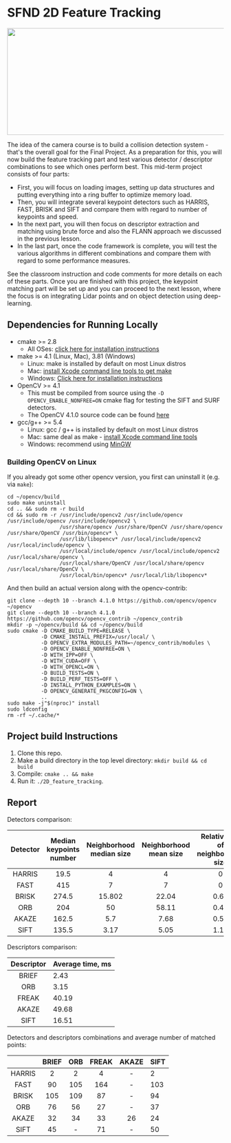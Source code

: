 # SFND 2D Feature Tracking

<img src="images/keypoints.png" width="820" height="248" />

The idea of the camera course is to build a collision detection system - that's the overall goal for the Final Project. As a preparation for this, you will now build the feature tracking part and test various detector / descriptor combinations to see which ones perform best. This mid-term project consists of four parts:

* First, you will focus on loading images, setting up data structures and putting everything into a ring buffer to optimize memory load. 
* Then, you will integrate several keypoint detectors such as HARRIS, FAST, BRISK and SIFT and compare them with regard to number of keypoints and speed. 
* In the next part, you will then focus on descriptor extraction and matching using brute force and also the FLANN approach we discussed in the previous lesson. 
* In the last part, once the code framework is complete, you will test the various algorithms in different combinations and compare them with regard to some performance measures. 

See the classroom instruction and code comments for more details on each of these parts. Once you are finished with this project, the keypoint matching part will be set up and you can proceed to the next lesson, where the focus is on integrating Lidar points and on object detection using deep-learning. 

## Dependencies for Running Locally  
* cmake >= 2.8
  * All OSes: [click here for installation instructions](https://cmake.org/install/)
* make >= 4.1 (Linux, Mac), 3.81 (Windows)
  * Linux: make is installed by default on most Linux distros
  * Mac: [install Xcode command line tools to get make](https://developer.apple.com/xcode/features/)
  * Windows: [Click here for installation instructions](http://gnuwin32.sourceforge.net/packages/make.htm)
* OpenCV >= 4.1
  * This must be compiled from source using the `-D OPENCV_ENABLE_NONFREE=ON` cmake flag for testing the SIFT and SURF detectors.
  * The OpenCV 4.1.0 source code can be found [here](https://github.com/opencv/opencv/tree/4.1.0)
* gcc/g++ >= 5.4
  * Linux: gcc / g++ is installed by default on most Linux distros
  * Mac: same deal as make - [install Xcode command line tools](https://developer.apple.com/xcode/features/)
  * Windows: recommend using [MinGW](http://www.mingw.org/)

### Building OpenCV on Linux  

If you already got some other opencv version, you first can uninstall it (e.g. via `make`):  
```
cd ~/opencv/build
sudo make uninstall
cd .. && sudo rm -r build
cd && sudo rm -r /usr/include/opencv2 /usr/include/opencv /usr/include/opencv /usr/include/opencv2 \
                 /usr/share/opencv /usr/share/OpenCV /usr/share/opencv /usr/share/OpenCV /usr/bin/opencv* \
                 /usr/lib/libopencv* /usr/local/include/opencv2 /usr/local/include/opencv \
                 /usr/local/include/opencv /usr/local/include/opencv2 /usr/local/share/opencv \
                 /usr/local/share/OpenCV /usr/local/share/opencv /usr/local/share/OpenCV \
                 /usr/local/bin/opencv* /usr/local/lib/libopencv* 
```  

And then build an actual version along with the opencv-contrib:  
```
git clone --depth 10 --branch 4.1.0 https://github.com/opencv/opencv ~/opencv
git clone --depth 10 --branch 4.1.0 https://github.com/opencv/opencv_contrib ~/opencv_contrib
mkdir -p ~/opencv/build && cd ~/opencv/build
sudo cmake -D CMAKE_BUILD_TYPE=RELEASE \
           -D CMAKE_INSTALL_PREFIX=/usr/local/ \
           -D OPENCV_EXTRA_MODULES_PATH=~/opencv_contrib/modules \
           -D OPENCV_ENABLE_NONFREE=ON \
           -D WITH_IPP=OFF \
           -D WITH_CUDA=OFF \
           -D WITH_OPENCL=ON \
           -D BUILD_TESTS=ON \
           -D BUILD_PERF_TESTS=OFF \
           -D INSTALL_PYTHON_EXAMPLES=ON \
           -D OPENCV_GENERATE_PKGCONFIG=ON \
           ..
sudo make -j"$(nproc)" install
sudo ldconfig
rm -rf ~/.cache/*  
```  

## Project build Instructions  

1. Clone this repo.
2. Make a build directory in the top level directory: `mkdir build && cd build`
3. Compile: `cmake .. && make`
4. Run it: `./2D_feature_tracking`.

## Report  

Detectors comparison:  

Detector | Median keypoints number | Neighborhood median size | Neighborhood mean size | Relative std of neighborhood size | Average time, ms  
:-------:|:----------------:|:------------------------:|:----------------------:|:---------------------------------:|:---------------  
HARRIS   | 19.5             | 4                        | 4                      | 0    | 17.59  
FAST     | 415              | 7                        | 7                      | 0    | 4.15  
BRISK    | 274.5            | 15.802                   | 22.04                  | 0.66 | 32.46  
ORB      | 204              | 50                       | 58.11                  | 0.45 | 10.84  
AKAZE    | 162.5            | 5.7                      | 7.68                   | 0.52 | 67.4  
SIFT     | 135.5            | 3.17                     | 5.05                   | 1.18 | 99.9  

Descriptors comparison:  

Descriptor | Average time, ms  
:---------:|:----------------  
BRIEF      | 2.43  
ORB        | 3.15  
FREAK      | 40.19  
AKAZE      | 49.68  
SIFT       | 16.51  

Detectors and descriptors combinations and average number of matched points:  

|  | BRIEF | ORB  | FREAK | AKAZE | SIFT  
:-------:|:-----:|:----:|:-----:|:-----:|:-----  
HARRIS   | 2     | 2    | 4     | -     | 2  
FAST     | 90    | 105  | 164   | -     | 103  
BRISK    | 105   | 109  | 87    | -     | 94  
ORB      | 76    | 56   | 27    | -     | 37  
AKAZE    | 32    | 34   | 33    | 26    | 24  
SIFT     | 45    | -    | 71    | -     | 50  
